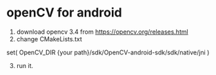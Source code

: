 # openCV for android

1. download opencv 3.4 from https://opencv.org/releases.html
2. change CMakeLists.txt

set( OpenCV_DIR {your path}/sdk/OpenCV-android-sdk/sdk/native/jni )

3. run it. 
